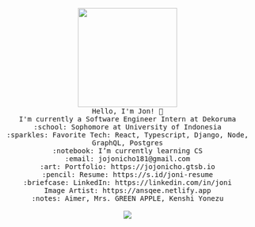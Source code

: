 <p align="center">
  <img src="https://i.imgur.com/IyjFcq1.png" width="200px">
  <br>
  <samp>
    Hello, I'm Jon! 👋<br>
    I'm currently a Software Engineer Intern at Dekoruma<br>
    :school: Sophomore at University of Indonesia<br>
    :sparkles: Favorite Tech: React, Typescript, Django, Node, GraphQL, Postgres<br>
    :notebook: I’m currently learning CS <br>
    :email:	jojonicho181@gmail.com <br>
    :art: Portfolio: https://jojonicho.gtsb.io <br>
    :pencil: Resume: https://s.id/joni-resume <br>
    :briefcase: LinkedIn: https://linkedin.com/in/joni <br>
    Image Artist: https://ansqee.netlify.app <br>
    :notes: Aimer, Mrs. GREEN APPLE, Kenshi Yonezu <br>
  </samp>
  <br>
  <img src="https://github-readme-stats.vercel.app/api?username=jojonicho">
</p>
